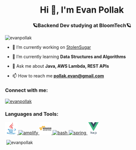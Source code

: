<h1 align="center">Hi 👋, I'm Evan Pollak</h1>
<h3 align="center">🪐Backend Dev studying at BloomTech🪐</h3>

<p align="left"> <img src="https://komarev.com/ghpvc/?username=evanpollak&label=Profile%20views&color=0e75b6&style=flat" alt="evanpollak" /> </p>

- 🔭 I’m currently working on [StolenSugar](https://github.com/stolen-sugar/stolen-sugar)

- 🌱 I’m currently learning **Data Structures and Algorithms**

- 💬 Ask me about **Java, AWS Lambda, REST APIs**

- 📫 How to reach me **pollak.evan@gmail.com**

<h3 align="left">Connect with me:</h3>
<p align="left">
<a href="https://linkedin.com/in/evanpollak" target="blank"><img align="center" src="https://raw.githubusercontent.com/rahuldkjain/github-profile-readme-generator/master/src/images/icons/Social/linked-in-alt.svg" alt="evanpollak" height="30" width="40" /></a>
</p>

<h3 align="left">Languages and Tools:</h3>
<p align="left"> <a href="https://www.java.com" target="_blank" rel="noreferrer"> <img src="https://raw.githubusercontent.com/devicons/devicon/master/icons/java/java-original.svg" alt="java" width="40" height="40"/> </a> <a href="https://aws.amazon.com/amplify/" target="_blank" rel="noreferrer"> <img src="https://docs.amplify.aws/assets/logo-dark.svg" alt="amplify" width="40" height="40"/> </a> <a href="https://aws.amazon.com" target="_blank" rel="noreferrer"> <img src="https://raw.githubusercontent.com/devicons/devicon/master/icons/amazonwebservices/amazonwebservices-original-wordmark.svg" alt="aws" width="40" height="40"/> </a> <a href="https://www.gnu.org/software/bash/" target="_blank" rel="noreferrer"> <img src="https://www.vectorlogo.zone/logos/gnu_bash/gnu_bash-icon.svg" alt="bash" width="40" height="40"/> </a> <a href="https://spring.io/" target="_blank" rel="noreferrer"> <img src="https://www.vectorlogo.zone/logos/springio/springio-icon.svg" alt="spring" width="40" height="40"/> </a> <a href="https://vuejs.org/" target="_blank" rel="noreferrer"> <img src="https://raw.githubusercontent.com/devicons/devicon/master/icons/vuejs/vuejs-original-wordmark.svg" alt="vuejs" width="40" height="40"/> </a> </p>

<p>&nbsp;<img align="center" src="https://github-readme-stats.vercel.app/api?username=evanpollak&show_icons=true&locale=en" alt="evanpollak" /></p>
